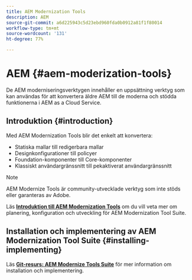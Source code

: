 ```yaml
---
title: AEM Modernization Tools
description: AEM
source-git-commit: a6d225943c5d23ebd960fda0b0912a81f1f80014
workflow-type: tm+mt
source-wordcount: '131'
ht-degree: 77%

---
```


# AEM {#aem-moderization-tools}

De AEM moderniseringsverktygen innehåller en uppsättning verktyg som kan användas för att konvertera äldre AEM till de moderna och stödda funktionerna i AEM as a Cloud Service.


## Introduktion {#introduction}

Med AEM Modernization Tools blir det enkelt att konvertera:

* Statiska mallar till redigerbara mallar
* Designkonfigurationer till policyer
* Foundation-komponenter till Core-komponenter
* Klassiskt användargränssnitt till pekaktiverat användargränssnitt 

>[!NOTE]
>AEM Modernize Tools är community-utvecklade verktyg som inte stöds eller garanteras av Adobe.

Läs **[Introduktion till AEM Modernization Tools](https://opensource.adobe.com/aem-modernize-tools/)** om du vill veta mer om planering, konfiguration och utveckling för AEM Modernization Tool Suite.

## Installation och implementering av AEM Modernization Tool Suite {#installing-implementing}

Läs **[Git-resurs: AEM Modernize Tools Suite](https://github.com/adobe/aem-modernize-tools)** för mer information om installation och implementering.
